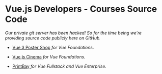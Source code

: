 # Vue.js Developers - Courses Source Code

*Our private git server has been hacked! So for the time being we're providing source code publicly here on GitHub.*

- [Vue 3 Poster Shop](https://github.com/vuejsdevelopers/vue3-poster-shop) *for Vue Foundations*.

- [Vue.js Cinema](https://github.com/vuejsdevelopers/vue3-cinema) *for Vue Foundations*.

- [PrintBay](https://github.com/vuejsdevelopers/printbay) *for Vue Fullstack and Vue Enterprise*.
